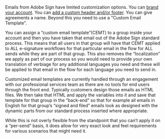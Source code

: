 Emails from Adobe Sign have limited customization options.  You can [brand your account](https://helpx.adobe.com/sign/using/upload-logo-to-account.html). You can [add a custom header and/or footer](https://helpx.adobe.com/sign/using/upload-logo-to-account.html). You can give agreements a name.  Beyond this you need to use a "Custom Email Template".

You can assign a “custom email template”(CEMT) to a group inside your account and then you have taken that email out of the Adobe Sign standard process.  This means that all users in that group will have that CEMT applied to ALL e-signature workflows for that particular email in the flow for ALL sends while they are part of that group.   This also removes the “localization” we apply as part of our process so you would need to provide your own translation of verbiage for any additional languages you need and these will be applied to that email in the flow for each language you need to send in.
 
Customized email templates are currently handled through an engagement with our professional services team as there are no tools for end users through the front end.  Typically customers design those emails as HTML files. We then take that HTML and apply the variables into it and save that template for that group in the “back-end” so that for example all emails in English for that group’s “signed and filed” emails look as designed with the dynamic parts from our standard process inserted where appropriate.
 
While this is not overly flexible from the standpoint that you can’t apply it on a “per-send” basis, it does allow for very exact look and feel requirements for various scenarios that might need it.
